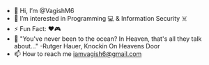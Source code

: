 - 👋 Hi, I’m @VagishM6
- 👀 I’m interested in Programming 💻 & Information Security ☠️
- ⚡️ Fun Fact: ❤️🎮
- 🌊 "You've never been to the ocean? In Heaven, that's all they talk about..." -Rutger Hauer, Knockin On Heavens Door
- 📫 How to reach me iamvagish6@gmail.com
<!---
VagishM6/VagishM6 is a ✨ special ✨ repository because its `README.md` (this file) appears on your GitHub profile.
You can click the Preview link to take a look at your changes.
--->

